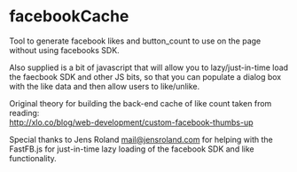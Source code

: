 facebookCache
=============

Tool to generate facebook likes and button_count to use on the page without using facebooks SDK.  

Also supplied is a bit of javascript that will allow you to lazy/just-in-time load the faecbook SDK and other
JS bits, so that you can populate a dialog box with the like data and then allow users to like/unlike.

Original theory for building the back-end cache of like count taken from reading:  
http://xlo.co/blog/web-development/custom-facebook-thumbs-up

Special thanks to Jens Roland mail@jensroland.com for helping with the FastFB.js for just-in-time lazy loading of the facebook SDK and like functionality.
